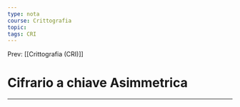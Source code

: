 ```yaml
---
type: nota
course: Crittografia
topic: 
tags: CRI
---
```


Prev: [[Crittografia (CRI)]]

# Cifrario a chiave Asimmetrica
---